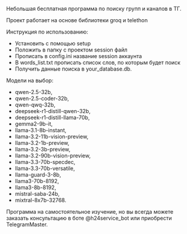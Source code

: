 Небольшая бесплатная программа по поиску групп и каналов в ТГ.

Проект работает на основе библиотеки groq и telethon

Инструкция по использованию:

- Установить с помощью setup
- Положить в папку с проектом session файл
- Прописать в config.ini название session аккаунта
- В words_list.txt прописать список слов, по которым будет поиск
- Получить данные поиска в your_database.db.

Модели на выбор:

* qwen-2.5-32b,
* qwen-2.5-coder-32b,
* qwen-qwq-32b,
* deepseek-r1-distill-qwen-32b,
* deepseek-r1-distill-llama-70b,
* gemma2-9b-it,
* llama-3.1-8b-instant,
* llama-3.2-11b-vision-preview,
* llama-3.2-1b-preview,
* llama-3.2-3b-preview,
* llama-3.2-90b-vision-preview,
* llama-3.3-70b-specdec,
* llama-3.3-70b-versatile,
* llama-guard-3-8b,
* llama3-70b-8192,
* llama3-8b-8192,
* mistral-saba-24b,
* mixtral-8x7b-32768.

Программа на самостоятельное изучение, но вы всегда можете заказать консультацию в боте @h24service_bot или приобрести
TelegramMaster.